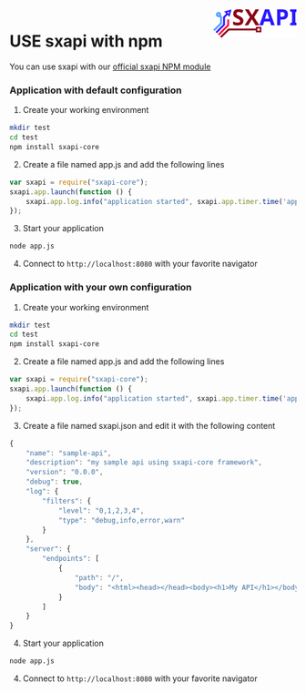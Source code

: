 <img align="right" height="50" src="https://raw.githubusercontent.com/startxfr/sxapi-core/v0.1.8-docker/docs/assets/logo.svg?sanitize=true">

# USE sxapi with npm

You can use sxapi with our 
[official sxapi NPM module](https://www.npmjs.com/package/sxapi-core)

### Application with default configuration

1. Create your working environment
```bash
mkdir test
cd test
npm install sxapi-core
```

2. Create a file named app.js and add the following lines
```javascript
var sxapi = require("sxapi-core");
sxapi.app.launch(function () {
    sxapi.app.log.info("application started", sxapi.app.timer.time('app'));
});
```

3. Start your application
```bash
node app.js
```

4. Connect to `http://localhost:8080` with your favorite navigator



### Application with your own configuration

1. Create your working environment
```bash
mkdir test
cd test
npm install sxapi-core
```

2. Create a file named app.js and add the following lines
```javascript
var sxapi = require("sxapi-core");
sxapi.app.launch(function () {
    sxapi.app.log.info("application started", sxapi.app.timer.time('app'));
});
```

3. Create a file named sxapi.json and edit it with the following content
```javascript
{
    "name": "sample-api",
    "description": "my sample api using sxapi-core framework",
    "version": "0.0.0",
    "debug": true,
    "log": {
        "filters": {
            "level": "0,1,2,3,4",
            "type": "debug,info,error,warn"
        }
    },
    "server": {
        "endpoints": [
            {
                "path": "/",
                "body": "<html><head></head><body><h1>My API</h1></body></html>"
            }
        ]
    }
}
```

4. Start your application
```bash
node app.js
```

4. Connect to `http://localhost:8080` with your favorite navigator


